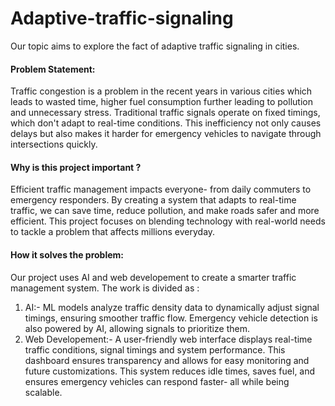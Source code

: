 # Adaptive-traffic-signaling
Our topic aims to explore the fact of adaptive traffic signaling in cities.
#### Problem Statement:
Traffic congestion is a problem in the recent years in various cities which leads to wasted time, higher fuel consumption further leading to pollution and unnecessary stress. Traditional traffic signals operate on fixed timings, which don't adapt to real-time conditions. This inefficiency not only causes delays but also makes it harder for emergency vehicles to navigate through intersections quickly.
 #### Why is this project important ?
 Efficient traffic management impacts everyone- from daily commuters to emergency responders. By creating a system that adapts to real-time traffic, we can save time, reduce pollution, and make roads safer and more efficient. This project focuses on blending technology with real-world needs to tackle a problem that affects millions everyday.
#### How it solves the problem:
 Our project uses AI and web developement to create a smarter traffic management system. 
 The work is divided as :
 1. AI:- ML models analyze traffic density data to dynamically adjust signal timings, ensuring smoother traffic flow.  Emergency vehicle detection is also powered by AI, allowing signals to prioritize them.
 2. Web Developement:- A user-friendly web interface displays real-time traffic conditions, signal timings and system performance. This dashboard ensures transparency and allows for easy monitoring and future customizations. This system reduces idle times, saves fuel, and ensures emergency vehicles can respond faster- all while being scalable.

